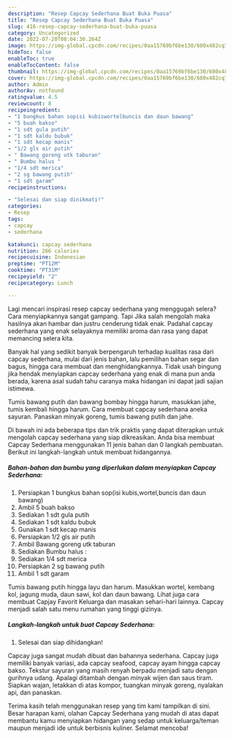 ```yaml
---
description: "Resep Capcay Sederhana Buat Buka Puasa"
title: "Resep Capcay Sederhana Buat Buka Puasa"
slug: 416-resep-capcay-sederhana-buat-buka-puasa
category: Uncategorized
date: 2022-07-20T08:04:30.264Z
image: https://img-global.cpcdn.com/recipes/0aa15769bf6be130/680x482cq70/capcay-sederhana-foto-resep-utama.jpg
hideToc: false
enableToc: true
enableTocContent: false
thumbnail: https://img-global.cpcdn.com/recipes/0aa15769bf6be130/680x482cq70/capcay-sederhana-foto-resep-utama.jpg
cover: https://img-global.cpcdn.com/recipes/0aa15769bf6be130/680x482cq70/capcay-sederhana-foto-resep-utama.jpg
author: Admin
authorAv: notfound
ratingvalue: 4.5
reviewcount: 8
recipeingredient:
- "1 bungkus bahan sopisi kubiswortelbuncis dan daun bawang"
- "5 buah bakso"
- "1 sdt gula putih"
- "1 sdt kaldu bubuk"
- "1 sdt kecap manis"
- "1/2 gls air putih"
- " Bawang goreng utk taburan"
- " Bumbu halus "
- "1/4 sdt merica"
- "2 sg bawang putih"
- "1 sdt garam"
recipeinstructions:

- "Selesai dan siap dinikmati!"
categories:
- Resep
tags:
- capcay
- sederhana

katakunci: capcay sederhana 
nutrition: 266 calories
recipecuisine: Indonesian
preptime: "PT12M"
cooktime: "PT31M"
recipeyield: "2"
recipecategory: Lunch

---
```



Lagi mencari inspirasi resep capcay sederhana yang menggugah selera? Cara menyiapkannya sangat gampang. Tapi Jika salah mengolah maka hasilnya akan hambar dan justru cenderung tidak enak. Padahal capcay sederhana yang enak selayaknya memiliki aroma dan rasa yang dapat memancing selera kita.


Banyak hal yang sedikit banyak berpengaruh terhadap kualitas rasa dari capcay sederhana, mulai dari jenis bahan, lalu pemilihan bahan segar dan bagus, hingga cara membuat dan menghidangkannya. Tidak usah bingung jika hendak menyiapkan capcay sederhana yang enak di mana pun anda berada, karena asal sudah tahu caranya maka hidangan ini dapat jadi sajian istimewa.

Tumis bawang putih dan bawang bombay hingga harum, masukkan jahe, tumis kembali hingga harum. Cara membuat capcay sederhana aneka sayuran. Panaskan minyak goreng, tumis bawang putih dan jahe.


Di bawah ini ada beberapa tips dan trik praktis yang dapat diterapkan untuk mengolah capcay sederhana yang siap dikreasikan. Anda bisa membuat Capcay Sederhana menggunakan 11 jenis bahan dan 0 langkah pembuatan. Berikut ini langkah-langkah untuk membuat hidangannya.

<!--inarticleads1-->

##### Bahan-bahan dan bumbu yang diperlukan dalam menyiapkan Capcay Sederhana:

1. Persiapkan 1 bungkus bahan sop(isi kubis,wortel,buncis dan daun bawang)
1. Ambil 5 buah bakso
1. Sediakan 1 sdt gula putih
1. Sediakan 1 sdt kaldu bubuk
1. Gunakan 1 sdt kecap manis
1. Persiapkan 1/2 gls air putih
1. Ambil  Bawang goreng utk taburan
1. Sediakan  Bumbu halus :
1. Sediakan 1/4 sdt merica
1. Persiapkan 2 sg bawang putih
1. Ambil 1 sdt garam


Tumis bawang putih hingga layu dan harum. Masukkan wortel, kembang kol, jagung muda, daun sawi, kol dan daun bawang. Lihat juga cara membuat Capjay Favorit Keluarga dan masakan sehari-hari lainnya. Capcay menjadi salah satu menu rumahan yang tinggi gizinya. 

<!--inarticleads2-->

##### Langkah-langkah untuk buat Capcay Sederhana:


1. Selesai dan siap dihidangkan!

Capcay juga sangat mudah dibuat dan bahannya sederhana. Capcay juga memiliki banyak variasi, ada capcay seafood, capcay ayam hingga capcay bakso. Tekstur sayuran yang masih renyah berpadu menjadi satu dengan gurihnya udang. Apalagi ditambah dengan minyak wijen dan saus tiram. Siapkan wajan, letakkan di atas kompor, tuangkan minyak goreng, nyalakan api, dan panaskan. 

Terima kasih telah menggunakan resep yang tim kami tampilkan di sini. Besar harapan kami, olahan Capcay Sederhana yang mudah di atas dapat membantu kamu menyiapkan hidangan yang sedap untuk keluarga/teman maupun menjadi ide untuk berbisnis kuliner. Selamat mencoba!
